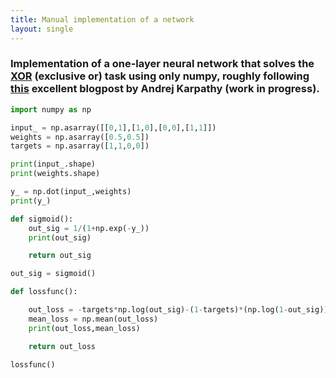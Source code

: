 ```yaml
---
title: Manual implementation of a network
layout: single
---
```


### Implementation of a one-layer neural network that solves the [XOR](https://en.wikipedia.org/wiki/Exclusive_or) (exclusive or) task using only numpy, roughly following [this](https://cs231n.github.io/optimization-2/) excellent blogpost by Andrej Karpathy (work in progress). 


~~~python
import numpy as np

input_ = np.asarray([[0,1],[1,0],[0,0],[1,1]])
weights = np.asarray([0.5,0.5])
targets = np.asarray([1,1,0,0])

print(input_.shape)
print(weights.shape)

y_ = np.dot(input_,weights)
print(y_)

def sigmoid():
	out_sig = 1/(1+np.exp(-y_))
	print(out_sig)

	return out_sig

out_sig = sigmoid()

def lossfunc():

	out_loss = -targets*np.log(out_sig)-(1-targets)*(np.log(1-out_sig))
	mean_loss = np.mean(out_loss)
	print(out_loss,mean_loss)

	return out_loss

lossfunc()
~~~